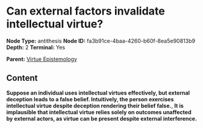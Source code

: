 # Can external factors invalidate intellectual virtue?

**Node Type:** antithesis
**Node ID:** fa3b91ce-4baa-4260-b60f-8ea5e90813b9
**Depth:** 2
**Terminal:** Yes

**Parent:** [Virtue Epistemology](virtue-epistemology.md)

## Content

**Suppose an individual uses intellectual virtues effectively, but external deception leads to a false belief. Intuitively, the person exercises intellectual virtue despite deception rendering their belief false.**, **It is implausible that intellectual virtue relies solely on outcomes unaffected by external actors, as virtue can be present despite external interference.**
